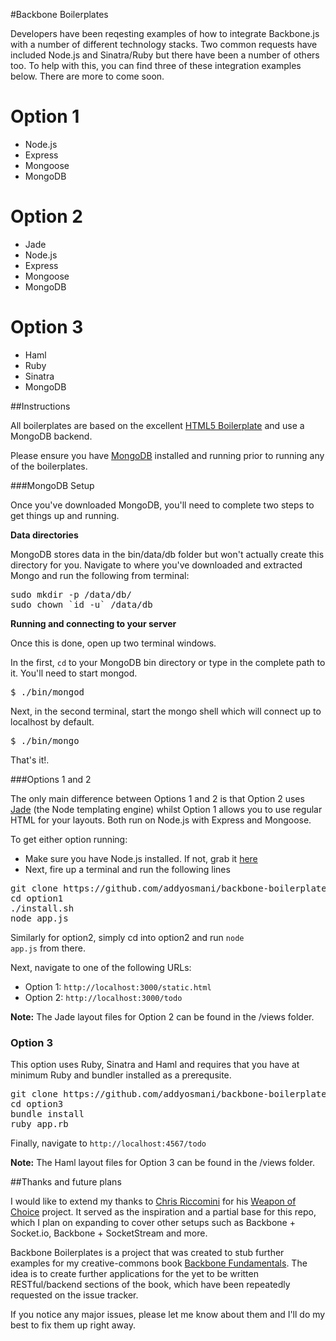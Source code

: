#Backbone Boilerplates

Developers have been reqesting examples of how to integrate Backbone.js with a number of different technology stacks. Two common requests have included Node.js and Sinatra/Ruby but there have been a number of others too. To help with this, you can find three of these integration examples below. There are more to come soon.

Option 1
=========
* Node.js
* Express
* Mongoose
* MongoDB

Option 2
=========
* Jade
* Node.js
* Express
* Mongoose
* MongoDB

Option 3
==========
* Haml
* Ruby
* Sinatra
* MongoDB


##Instructions

All boilerplates are based on the excellent [HTML5 Boilerplate](http://html5boilerplate.com/) and use a MongoDB backend. 

Please ensure you have [MongoDB](http://www.mongodb.org/downloads) installed and running prior to running any of the boilerplates.

###MongoDB Setup 

Once you've downloaded MongoDB, you'll need to complete two steps to get things up and running.

**Data directories**

MongoDB stores data in the bin/data/db folder but won't actually create this directory for you. Navigate to where you've downloaded and extracted Mongo and run the following from terminal:

<pre>
sudo mkdir -p /data/db/
sudo chown `id -u` /data/db
</pre>

**Running and connecting to your server**

Once this is done, open up two terminal windows. 

In the first, <code>cd</code> to your MongoDB bin directory or type in the complete path to it. You'll need to start mongod.

<pre>
$ ./bin/mongod
</pre>

Next, in the second terminal, start the mongo shell which will connect up to localhost by default.

<pre>
$ ./bin/mongo
</pre>

That's it!.

###Options 1 and 2

The only main difference between Options 1 and 2 is that Option 2 uses [Jade](http://jade-lang.com/) (the Node templating engine) whilst Option 1 allows you to use regular HTML for your layouts. Both run on Node.js with Express and Mongoose.

To get either option running:

* Make sure you have Node.js installed. If not, grab it [here](http://nodejs.org/#download)
* Next, fire up a terminal and run the following lines
   
<pre>
git clone https://github.com/addyosmani/backbone-boilerplates.git
cd option1
./install.sh
node app.js
</pre>

Similarly for option2, simply cd into option2 and run <code>node app.js</code> from there.

Next, navigate to one of the following URLs:

* Option 1: <code>http://localhost:3000/static.html</code>
* Option 2: <code>http://localhost:3000/todo</code>

**Note:** The Jade layout files for Option 2 can be found in the /views folder.

### Option 3

This option uses Ruby, Sinatra and Haml and requires that you have at minimum Ruby and bundler installed as a prerequsite.

<pre>
git clone https://github.com/addyosmani/backbone-boilerplates.git
cd option3
bundle install
ruby app.rb
</pre>

Finally, navigate to <code>http://localhost:4567/todo</code>

**Note:** The Haml layout files for Option 3 can be found in the /views folder.


##Thanks and future plans

I would like to extend my thanks to [Chris Riccomini](https://github.com/criccomini) for his [Weapon of Choice](https://github.com/criccomini) project. It served as the inspiration and a partial base for this repo, which I plan on expanding to cover other setups such as Backbone + Socket.io, Backbone + SocketStream and more.

Backbone Boilerplates is a project that was created to stub further examples for my creative-commons book [Backbone Fundamentals](https://github.com/addyosmani/backbone-fundamentals). The idea is to create further applications for the yet to be written RESTful/backend sections of the book, which have been repeatedly requested on the issue tracker. 

If you notice any major issues, please let me know about them and I'll do my best to fix them up right away.




